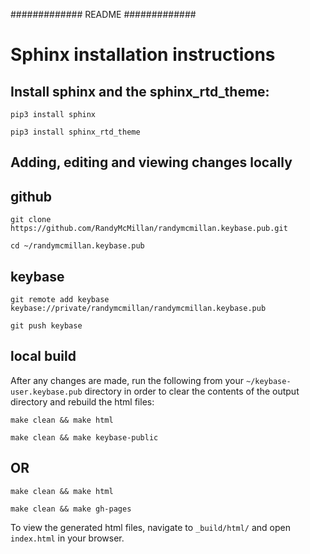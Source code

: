 #############
README
#############


Sphinx installation instructions
================================

Install sphinx and the sphinx_rtd_theme:
----------------------------------------

``pip3 install sphinx``

``pip3 install sphinx_rtd_theme``


Adding, editing and viewing changes locally
-------------------------------------------

github
------

``git clone https://github.com/RandyMcMillan/randymcmillan.keybase.pub.git``

``cd ~/randymcmillan.keybase.pub``

keybase
-------

``git remote add keybase keybase://private/randymcmillan/randymcmillan.keybase.pub``

``git push keybase``



local build
-----------

After any changes are made, run the following from your `~/keybase-user.keybase.pub` directory in order to clear the contents of the output directory and rebuild the html files:

``make clean && make html``

``make clean && make keybase-public``

OR
--

``make clean && make html``

``make clean && make gh-pages``

To view the generated html files, navigate to ``_build/html/`` and open ``index.html`` in your browser.


